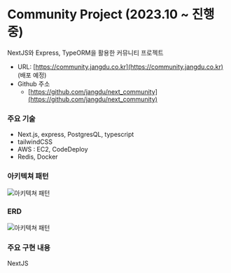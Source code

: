 # Community Project (2023.10 ~ 진행중)

NextJS와 Express, TypeORM을 활용한 커뮤니티 프로젝트

- URL: [https://community.jangdu.co.kr](https://community.jangdu.co.kr) (배포 예정)
- Github 주소
  - [https://github.com/jangdu/next_community](https://github.com/jangdu/next_community)

### **주요 기술**

- Next.js, express, PostgresQL, typescript
- tailwindCSS
- AWS : EC2, CodeDeploy
- Redis, Docker

### **아키텍쳐 패턴**

![아키텍쳐 패턴](https://res.cloudinary.com/dyhnnmhcf/image/upload/v1698827543/drawSQL-community-export-2023-10-27_foxt61.png)

### **ERD**

![아키텍쳐 패턴](https://res.cloudinary.com/dyhnnmhcf/image/upload/v1698827543/drawSQL-community-export-2023-10-27_foxt61.png)

### **주요 구현 내용**

NextJS
